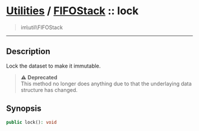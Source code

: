 # [Utilities](util.md) / [FIFOStack](util-FIFOStack.md) :: lock
 > im\util\FIFOStack
____

## Description
Lock the dataset to make it immutable.

> :warning: **Deprecated**  
> This method no longer does anything due to that the underlaying data structure has changed.  

## Synopsis
```php
public lock(): void
```
